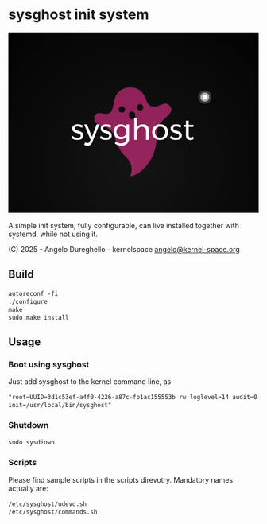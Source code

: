 # sysghost init system

![Alt text](res/sysghost.png?raw=true "sysghost")

A simple init system, fully configurable, can live installed together with systemd, 
while not using it.

(C) 2025 - Angelo Dureghello - kernelspace <angelo@kernel-space.org>


## Build
```
autoreconf -fi
./configure
make
sudo make install
```

## Usage
### Boot using sysghost
Just add sysghost to the kernel command line, as
```
"root=UUID=3d1c53ef-a4f0-4226-a87c-fb1ac155553b rw loglevel=14 audit=0 init=/usr/local/bin/sysghost"
```
### Shutdown
```
sudo sysdiown
```
### Scripts
Please find sample scripts in the scripts direvotry.
Mandatory names actually are:
```
/etc/sysghost/udevd.sh
/etc/sysghost/commands.sh
```



